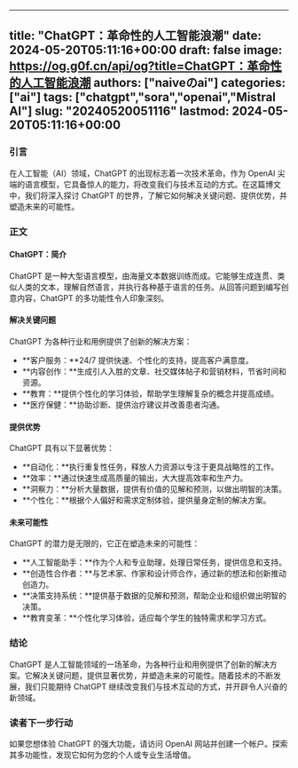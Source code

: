 
---
title: "ChatGPT：革命性的人工智能浪潮"
date: 2024-05-20T05:11:16+00:00
draft: false
image: https://og.g0f.cn/api/og?title=ChatGPT：革命性的人工智能浪潮
authors: ["naiveのai"]
categories: ["ai"]
tags: ["chatgpt","sora","openai","Mistral AI"]
slug: "20240520051116"
lastmod: 2024-05-20T05:11:16+00:00
---
### 引言

在人工智能（AI）领域，ChatGPT 的出现标志着一次技术革命。作为 OpenAI 尖端的语言模型，它具备惊人的能力，将改变我们与技术互动的方式。在这篇博文中，我们将深入探讨 ChatGPT 的世界，了解它如何解决关键问题、提供优势，并塑造未来的可能性。

### 正文

#### ChatGPT：简介

ChatGPT 是一种大型语言模型，由海量文本数据训练而成。它能够生成连贯、类似人类的文本，理解自然语言，并执行各种基于语言的任务。从回答问题到编写创意内容，ChatGPT 的多功能性令人印象深刻。

#### 解决关键问题

ChatGPT 为各种行业和用例提供了创新的解决方案：

- **客户服务：**24/7 提供快速、个性化的支持，提高客户满意度。
- **内容创作：**生成引人入胜的文章、社交媒体帖子和营销材料，节省时间和资源。
- **教育：**提供个性化的学习体验，帮助学生理解复杂的概念并提高成绩。
- **医疗保健：**协助诊断、提供治疗建议并改善患者沟通。

#### 提供优势

ChatGPT 具有以下显著优势：

- **自动化：**执行重复性任务，释放人力资源以专注于更具战略性的工作。
- **效率：**通过快速生成高质量的输出，大大提高效率和生产力。
- **洞察力：**分析大量数据，提供有价值的见解和预测，以做出明智的决策。
- **个性化：**根据个人偏好和需求定制体验，提供量身定制的解决方案。

#### 未来可能性

ChatGPT 的潜力是无限的，它正在塑造未来的可能性：

- **人工智能助手：**作为个人和专业助理，处理日常任务，提供信息和支持。
- **创造性合作者：**与艺术家、作家和设计师合作，通过新的想法和创新推动创造力。
- **决策支持系统：**提供基于数据的见解和预测，帮助企业和组织做出明智的决策。
- **教育变革：**个性化学习体验，适应每个学生的独特需求和学习方式。

### 结论

ChatGPT 是人工智能领域的一场革命，为各种行业和用例提供了创新的解决方案。它解决关键问题，提供显著优势，并塑造未来的可能性。随着技术的不断发展，我们只能期待 ChatGPT 继续改变我们与技术互动的方式，并开辟令人兴奋的新领域。

### 读者下一步行动

如果您想体验 ChatGPT 的强大功能，请访问 OpenAI 网站并创建一个帐户。探索其多功能性，发现它如何为您的个人或专业生活增值。